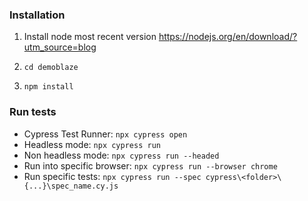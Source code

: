 
### Installation

1. Install node most recent version
https://nodejs.org/en/download/?utm_source=blog

2. ```cd demoblaze```

3. ```npm install```



### Run tests

* Cypress Test Runner: ```npx cypress open```
* Headless mode: ```npx cypress run```
* Non headless mode: ```npx cypress run --headed```
* Run into specific browser: ```npx cypress run --browser chrome```
* Run specific tests: ```npx cypress run --spec cypress\<folder>\{...}\spec_name.cy.js```


